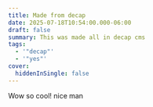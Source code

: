 ```yaml
---
title: Made from decap
date: 2025-07-18T10:54:00.000-06:00
draft: false
summary: This was made all in decap cms
tags:
  - '"decap"'
  - '"yes"'
cover:
  hiddenInSingle: false
---
```

Wow so cool! nice man
